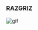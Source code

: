 ### RAZGRIZ

![gif](https://user-images.githubusercontent.com/73097560/115834477-dbab4500-a447-11eb-908a-139a6edaec5c.gif)




<!--
**GabrielHSL/GabrielHSL** is a ✨ _special_ ✨ repository because its `README.md` (this file) appears on your GitHub profile.

Here are some ideas to get you started:

- 🔭 I’m currently working on ...
- 🌱 I’m currently learning ...
- 👯 I’m looking to collaborate on ...
- 🤔 I’m looking for help with ...
- 💬 Ask me about ...
- 📫 How to reach me: ...
- 😄 Pronouns: ...
- ⚡ Fun fact: ...
-->
